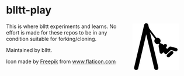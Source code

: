 # blltt-play
<img src="https://github.com/blltt-play/README/raw/main/swing.png"
    align="right"
    style='padding: 0px 30px 0px 30px'
    alt="shell-farm logo from Freepik" width="128" height="128">

This is where blltt experiments and learns.
No effort is made for these repos to be in any condition suitable for forking/cloning.


Maintained by blltt.

<div>Icon made by <a href="https://www.freepik.com" title="Freepik">Freepik</a> from <a href="https://www.flaticon.com/" title="Flaticon">www.flaticon.com</a></div>
